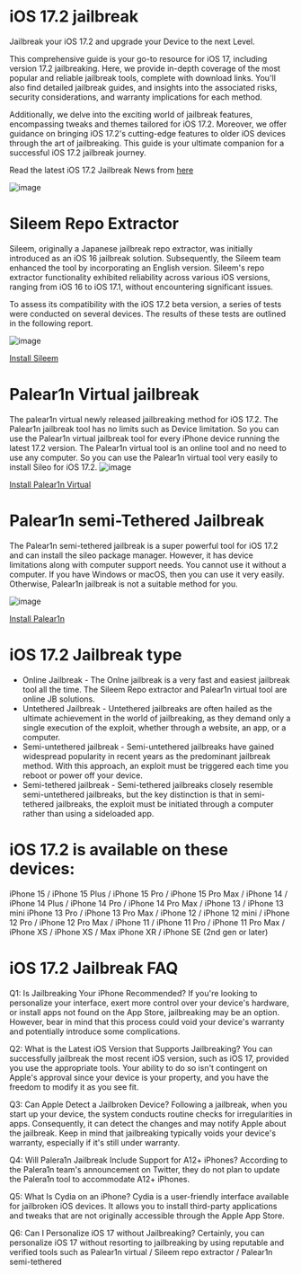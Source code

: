 # iOS 17.2 jailbreak

Jailbreak your iOS 17.2 and upgrade your Device to the next Level.

This comprehensive guide is your go-to resource for iOS 17, including version 17.2  jailbreaking. Here, we provide in-depth coverage of the most popular and reliable jailbreak tools, complete with download links. You'll also find detailed jailbreak guides, and insights into the associated risks, security considerations, 
and warranty implications for each method.

Additionally, we delve into the exciting world of jailbreak features, encompassing tweaks and themes tailored for iOS 17.2. Moreover, we offer guidance on bringing iOS 17.2's cutting-edge features to older iOS devices through the art of jailbreaking. 
This guide is your ultimate companion for a successful iOS 17.2 jailbreak journey.

Read the latest iOS 17.2 Jailbreak News from [here](https://pangu8.com/ios-17-2-jailbreak/)


![image](https://github.com/Silzee/iOS-17.2-Jailbreak/assets/75421987/9f85cd2d-3fb7-4c9b-83c6-4304c5559dbf)


# Sileem Repo Extractor

Sileem, originally a Japanese jailbreak repo extractor, was initially introduced as an iOS 16 jailbreak solution. Subsequently, the Sileem team enhanced the tool by incorporating an English version. Sileem's repo extractor functionality exhibited reliability across various iOS versions, ranging from iOS 16 to iOS 17.1, without encountering significant issues.

To assess its compatibility with the iOS 17.2 beta version, a series of tests were conducted on several devices. The results of these tests are outlined in the following report.

![image](https://github.com/Silzee/iOS-17.2-Jailbreak/assets/75421987/44918974-2d86-4a5e-be8c-ec249dff75a8)

[Install Sileem](https://download.pangu8.com/install/pangu8App*/17-2/sileem-repo-extractor/)

# Palear1n Virtual jailbreak
The palear1n virtual newly released jailbreaking method for iOS 17.2. The Palear1n jailbreak tool has no limits such as Device limitation. So you can use the Palear1n virtual jailbreak tool for every iPhone device running the latest 17.2 version.
The Palear1n virtual tool is an online tool and no need to use any computer. So you can use the Palear1n virtual tool very easily to install Sileo for iOS 17.2.
![image](https://github.com/Silzee/iOS-17.2-Jailbreak/assets/75421987/4b8ce783-a1bb-4e68-ad19-1eb06a9d946e)

[Install Palear1n Virtual ](https://download.pangu8.com/install/palerain-virtual/17-2/)

# Palear1n semi-Tethered Jailbreak
The Palear1n semi-tethered jailbreak is a super powerful tool for iOS 17.2 and can install the sileo package manager.  However, it has device limitations along with computer support needs. You cannot use it without a computer.
If you have Windows or macOS, then you can use it very easily. Otherwise, Palear1n jailbreak is not a suitable method for you.

![image](https://github.com/Silzee/iOS-17.2-Jailbreak/assets/75421987/5e28d6d0-f09d-4dce-9479-196dfbbf991a)


[Install Palear1n ](https://pangu8.com/jailbreak/palera1n/)

# iOS 17.2 Jailbreak type
* Online Jailbreak - The Onlne jailbreak is a very fast and easiest jailbreak tool all the time. The Sileem Repo extractor and Palear1n virtual tool are online JB solutions.
* Untethered Jailbreak - Untethered jailbreaks are often hailed as the ultimate achievement in the world of jailbreaking, as they demand only a single execution of the exploit, whether through a website, an app, or a computer.
* Semi-untethered jailbreak - Semi-untethered jailbreaks have gained widespread popularity in recent years as the predominant jailbreak method. With this approach, an exploit must be triggered each time you reboot or power off your device.
* Semi-tethered jailbreak - Semi-tethered jailbreaks closely resemble semi-untethered jailbreaks, but the key distinction is that in semi-tethered jailbreaks, the exploit must be initiated through a computer rather than using a sideloaded app.

# iOS 17.2 is available on these devices: 
iPhone 15 / iPhone 15 Plus / iPhone 15 Pro / iPhone 15 Pro Max / iPhone 14 / iPhone 14 Plus / iPhone 14 Pro / iPhone 14 Pro Max / iPhone 13 /  iPhone 13 mini iPhone 13 Pro / iPhone 13 Pro Max / iPhone 12 / iPhone 12 mini / iPhone 12 Pro /  iPhone 12 Pro Max / iPhone 11 / iPhone 11 Pro / iPhone 11 Pro Max /  iPhone XS / iPhone XS / Max iPhone XR / iPhone SE (2nd gen or later)

# iOS 17.2 Jailbreak FAQ
Q1: Is Jailbreaking Your iPhone Recommended?
If you're looking to personalize your interface, exert more control over your device's hardware, or install apps not found on the App Store, jailbreaking may be an option. However, bear in mind that this process could void your device's warranty and potentially introduce some complications.

Q2: What is the Latest iOS Version that Supports Jailbreaking?
You can successfully jailbreak the most recent iOS version, such as iOS 17, provided you use the appropriate tools. Your ability to do so isn't contingent on Apple's approval since your device is your property, and you have the freedom to modify it as you see fit.

Q3: Can Apple Detect a Jailbroken Device?
Following a jailbreak, when you start up your device, the system conducts routine checks for irregularities in apps. Consequently, it can detect the changes and may notify Apple about the jailbreak. Keep in mind that jailbreaking typically voids your device's warranty, especially if it's still under warranty.

Q4: Will Palera1n Jailbreak Include Support for A12+ iPhones?
According to the Palera1n team's announcement on Twitter, they do not plan to update the Palera1n tool to accommodate A12+ iPhones.

Q5: What Is Cydia on an iPhone?
Cydia is a user-friendly interface available for jailbroken iOS devices. It allows you to install third-party applications and tweaks that are not originally accessible through the Apple App Store.

Q6: Can I Personalize iOS 17 without Jailbreaking?
Certainly, you can personalize iOS 17 without resorting to jailbreaking by using reputable and verified tools such as Palear1n virtual / Sileem repo extractor / Palear1n semi-tethered







